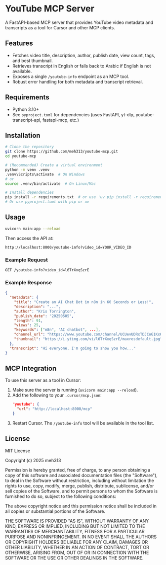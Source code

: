 # YouTube MCP Server

A FastAPI-based MCP server that provides YouTube video metadata and transcripts as a tool for Cursor and other MCP clients.

## Features
- Fetches video title, description, author, publish date, view count, tags, and best thumbnail.
- Retrieves transcript in English or falls back to Arabic if English is not available.
- Exposes a single `/youtube-info` endpoint as an MCP tool.
- Robust error handling for both metadata and transcript retrieval.

## Requirements
- Python 3.10+
- See `pyproject.toml` for dependencies (uses FastAPI, yt-dlp, youtube-transcript-api, fastapi-mcp, etc.)

## Installation

```bash
# Clone the repository
git clone https://github.com/meh313/youtube-mcp.git
cd youtube-mcp

# (Recommended) Create a virtual environment
python -m venv .venv
.venv\Scripts\activate  # On Windows
# or
source .venv/bin/activate  # On Linux/Mac

# Install dependencies
pip install -r requirements.txt  # or use 'uv pip install -r requirements.txt' if you use uv
# Or use pyproject.toml with pip or uv
```

## Usage

```bash
uvicorn main:app --reload
```

Then access the API at:
```
http://localhost:8000/youtube-info?video_id=YOUR_VIDEO_ID
```

### Example Request
```
GET /youtube-info?video_id=l6TrXxqSzrE
```

### Example Response
```json
{
  "metadata": {
    "title": "Create an AI Chat Bot in n8n in 60 Seconds or Less!",
    "description": "...",
    "author": "Kris Torrington",
    "publish_date": "20250505",
    "length": 91,
    "views": 25,
    "keywords": ["n8n", "AI chatbot", ...],
    "channel_url": "https://www.youtube.com/channel/UCUevUDRxTDJCoG1KxQveXag",
    "thumbnail": "https://i.ytimg.com/vi/l6TrXxqSzrE/maxresdefault.jpg"
  },
  "transcript": "Hi everyone. I'm going to show you how..."
}
```

## MCP Integration

To use this server as a tool in Cursor:
1. Make sure the server is running (`uvicorn main:app --reload`).
2. Add the following to your `.cursor/mcp.json`:
   ```json
   "youtube": {
     "url": "http://localhost:8000/mcp"
   }
   ```
3. Restart Cursor. The `/youtube-info` tool will be available in the tool list.

## License

MIT License

Copyright (c) 2025 meh313

Permission is hereby granted, free of charge, to any person obtaining a copy
of this software and associated documentation files (the "Software"), to deal
in the Software without restriction, including without limitation the rights
to use, copy, modify, merge, publish, distribute, sublicense, and/or sell
copies of the Software, and to permit persons to whom the Software is
furnished to do so, subject to the following conditions:

The above copyright notice and this permission notice shall be included in all
copies or substantial portions of the Software.

THE SOFTWARE IS PROVIDED "AS IS", WITHOUT WARRANTY OF ANY KIND, EXPRESS OR
IMPLIED, INCLUDING BUT NOT LIMITED TO THE WARRANTIES OF MERCHANTABILITY,
FITNESS FOR A PARTICULAR PURPOSE AND NONINFRINGEMENT. IN NO EVENT SHALL THE
AUTHORS OR COPYRIGHT HOLDERS BE LIABLE FOR ANY CLAIM, DAMAGES OR OTHER
LIABILITY, WHETHER IN AN ACTION OF CONTRACT, TORT OR OTHERWISE, ARISING FROM,
OUT OF OR IN CONNECTION WITH THE SOFTWARE OR THE USE OR OTHER DEALINGS IN THE
SOFTWARE.
